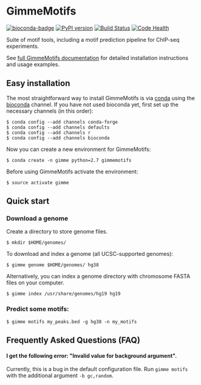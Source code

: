 # GimmeMotifs

[![bioconda-badge](https://img.shields.io/badge/install%20with-bioconda-brightgreen.svg?style=flat)](http://bioconda.github.io)
[![PyPI version](https://badge.fury.io/py/gimmemotifs.svg)](https://badge.fury.io/py/gimmemotifs)
[![Build Status](https://travis-ci.org/simonvh/gimmemotifs.svg?branch=master)](https://travis-ci.org/simonvh/gimmemotifs)
[![Code Health](https://landscape.io/github/simonvh/gimmemotifs/master/landscape.svg?style=flat)](https://landscape.io/github/simonvh/gimmemotifs/master)

Suite of motif tools, including a motif prediction pipeline for ChIP-seq experiments.

See [full GimmeMotifs documentation](http://gimmemotifs.readthedocs.org/) for detailed installation instructions and usage examples.

## Easy installation

The most straightforward way to install GimmeMotifs is via [conda](https://docs.continuum.io/anaconda/) using the [bioconda](https://bioconda.github.io/) channel. If you have not used bioconda yet, first set up the necessary channels (in this order):

```
$ conda config --add channels conda-forge
$ conda config --add channels defaults
$ conda config --add channels r
$ conda config --add channels bioconda
```
Now you can create a new environment for GimmeMotifs:

`$ conda create -n gimme python=2.7 gimmemotifs`

Before using GimmeMotifs activate the environment:

`$ source activate gimme`

## Quick start

### Download a genome

Create a directory to store genome files.

`$ mkdir $HOME/genomes/`

To download and index a genome (all UCSC-supported genomes):

`$ gimme genome $HOME/genomes/ hg38`

Alternatively, you can index a genome directory with chromosome FASTA files on your computer.

`$ gimme index /usr/share/genomes/hg19 hg19`

### Predict some motifs:

`$ gimme motifs my_peaks.bed -g hg38 -n my_motifs`

## Frequently Asked Questions (FAQ)

#### I get the following error: "Invalid value for background argument".

Currently, this is a bug in the default configuration file. Run `gimme motifs` with the additional argument `-b gc,random`. 



